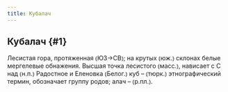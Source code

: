 ```yaml
---
title: Кубалач
---
```

## Кубалач {#1}

Лесистая гора, протяженная ⦅ЮЗ→СВ⦆; на крутых ⦅юж.⦆ склонах белые мергелевые обнажения. Высшая точка лесистого ⦅масс.⦆, нависает с С над ⦅н.п.⦆ Радостное и Еленовка ⦅Белог.⦆ куб – ⦅тюрк.⦆ этнографический термин, обозначает группу родов; алач – ⦅р.пл.⦆.

